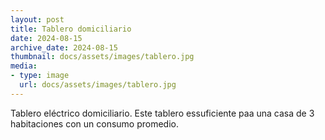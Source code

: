 ```yaml
---
layout: post
title: Tablero domiciliario
date: 2024-08-15
archive_date: 2024-08-15
thumbnail: docs/assets/images/tablero.jpg
media:
- type: image
  url: docs/assets/images/tablero.jpg
---
```


Tablero eléctrico domiciliario. Este tablero essuficiente paa una casa de 3 habitaciones con un consumo promedio. 
